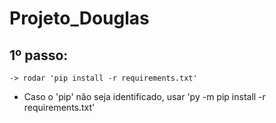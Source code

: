 # Projeto_Douglas

## 1º passo: 
    -> rodar 'pip install -r requirements.txt'

* Caso o 'pip' não seja identificado, usar 'py -m pip install -r requirements.txt'
